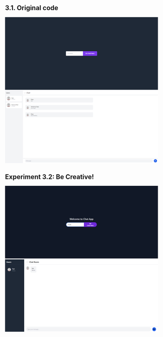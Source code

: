 ## 3.1. Original code
![Login Page](img/login.png)
![Chatroom Page](img/chatroom.png)

## Experiment 3.2: Be Creative!
![Redesign Login Page](img/login-redesign.png)
![Redesign Chatroom Page](img/chatroom-redesign.png)

